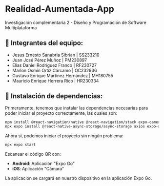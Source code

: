 # Realidad-Aumentada-App
Investigación complementaria 2 - Diseño y Programación de Software Multiplataforma

## 📌 Integrantes del equipo:
- Jesus Ernesto Sanabria Sibrian | SS233210
- Juan José Pérez Muñoz | PM230897
- Elías Daniel Rodríguez Franco | RF230727
- Marlon Osmin Ortiz Cárcamo | OC232936
- Gustavo Enrique Martínez Hernández | MH180755
- Mauricio Enrique Herrera Rico | HR230334


## 📌 Instalación de dependencias:

Primeramente, tenemos que instalar las dependencias necesarias para poder iniciar el proyecto correctamente, las cuales son:
```bash
npm install @react-navigation/native @react-navigation/stack expo-camera expo-location expo-sensors react-native-gesture-handler react-native-safe-area-context react-native-screens expo-linking
npx expo install @react-native-async-storage/async-storage axios expo-status-bar expo-blur expo-haptics
```

Ahora si, podemos iniciar el proyecto sin ningún problema:
```bash
npx expo start 
```

Escanear el código QR con:

- **Android**: Aplicación "Expo Go"
- **iOS**: Aplicación "Cámara"

La aplicación se cargará en nuestro dispositivo en la aplicación Expo Go.
